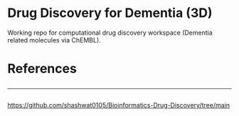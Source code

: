 # Drug Discovery for Dementia (3D)

Working repo for computational drug discovery workspace (Dementia related molecules via ChEMBL).

# References <hr>
https://github.com/shashwat0105/Bioinformatics-Drug-Discovery/tree/main
